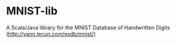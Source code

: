 # MNIST-lib
 A Scala/Java library for the MNIST Database of Handwritten Digits (http://yann.lecun.com/exdb/mnist/)

